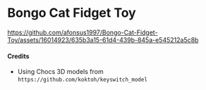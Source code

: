 # Bongo Cat Fidget Toy

https://github.com/afonsus1997/Bongo-Cat-Fidget-Toy/assets/16014923/635b3a15-61d4-439b-845a-e545212a5c8b





#### Credits
- Using Chocs 3D models from `https://github.com/koktoh/keyswitch_model`
